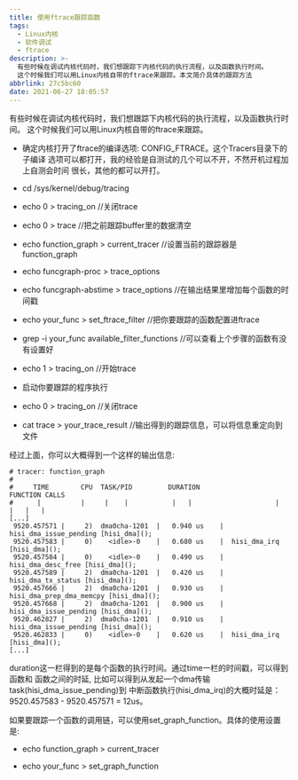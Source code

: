 ```yaml
---
title: 使用ftrace跟踪函数
tags:
  - Linux内核
  - 软件调试
  - ftrace
description: >-
  有些时候在调试内核代码时，我们想跟踪下内核代码的执行流程，以及函数执行时间。
  这个时候我们可以用Linux内核自带的ftrace来跟踪。本文简介具体的跟踪方法
abbrlink: 27c5bc60
date: 2021-06-27 18:05:57
---
```


有些时候在调试内核代码时，我们想跟踪下内核代码的执行流程，以及函数执行时间。
这个时候我们可以用Linux内核自带的ftrace来跟踪。

 - 确定内核打开了ftrace的编译选项: CONFIG_FTRACE。这个Tracers目录下的子编译
   选项可以都打开，我的经验是自测试的几个可以不开，不然开机过程加上自测会时间
   很长，其他的都可以开打。

 - cd /sys/kernel/debug/tracing

 - echo 0 > tracing_on //关闭trace

 - echo 0 > trace //把之前跟踪buffer里的数据清空

 - echo function_graph > current_tracer //设置当前的跟踪器是function_graph

 - echo funcgraph-proc > trace_options

 - echo funcgraph-abstime > trace_options //在输出结果里增加每个函数的时间戳

 - echo your_func > set_ftrace_filter //把你要跟踪的函数配置进ftrace

 - grep -i your_func available_filter_functions //可以查看上个步骤的函数有没有设置好

 - echo 1 > tracing_on //开始trace

 - 启动你要跟踪的程序执行

 - echo 0 > tracing_on //关闭trace

 - cat trace > your_trace_result //输出得到的跟踪信息，可以将信息重定向到文件

经过上面，你可以大概得到一个这样的输出信息:
```
# tracer: function_graph
#
#     TIME        CPU  TASK/PID         DURATION                  FUNCTION CALLS
#      |          |     |    |           |   |                     |   |   |   |
[...]
 9520.457571 |     2)  dma0cha-1201  |   0.940 us    |  hisi_dma_issue_pending [hisi_dma]();
 9520.457583 |     0)    <idle>-0    |   0.680 us    |  hisi_dma_irq [hisi_dma]();
 9520.457584 |     0)    <idle>-0    |   0.490 us    |  hisi_dma_desc_free [hisi_dma]();
 9520.457589 |     2)  dma0cha-1201  |   0.420 us    |  hisi_dma_tx_status [hisi_dma]();
 9520.457666 |     2)  dma0cha-1201  |   0.930 us    |  hisi_dma_prep_dma_memcpy [hisi_dma]();
 9520.457668 |     2)  dma0cha-1201  |   0.900 us    |  hisi_dma_issue_pending [hisi_dma]();
 9520.462827 |     2)  dma0cha-1201  |   0.910 us    |  hisi_dma_issue_pending [hisi_dma]();
 9520.462833 |     0)    <idle>-0    |   0.620 us    |  hisi_dma_irq [hisi_dma]();
[...] 
```
duration这一栏得到的是每个函数的执行时间。通过time一栏的时间戳，可以得到函数和
函数之间的时延, 比如可以得到从发起一个dma传输task(hisi_dma_issue_pending)到
中断函数执行(hisi_dma_irq)的大概时延是：9520.457583 -  9520.457571 = 12us。

如果要跟踪一个函数的调用链，可以使用set_graph_function。具体的使用设置是:

 - echo function_graph > current_tracer

 - echo your_func > set_graph_function
